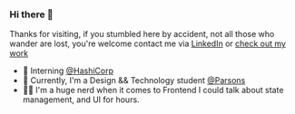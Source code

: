 ### Hi there 👋

Thanks for visiting, if you stumbled here by accident, not all those who wander are lost, you're welcome contact me via [LinkedIn](https://www.linkedin.com/in/prestonbourne/) or [check out my work](https://www.prestonbuildsui.io/)

- 🔭 Interning [@HashiCorp](https://www.hashicorp.com/)
- 🧠 Currently, I'm a Design && Technology student [@Parsons](https://www.newschool.edu/parsons/bfa-design-technology/)
- 🕺🏽 I'm a huge nerd when it comes to Frontend I could talk about state management, and UI for hours.



<!--
**Saintpreston/Saintpreston** is a ✨ _special_ ✨ repository because its `README.md` (this file) appears on your GitHub profile.

Here are some ideas to get you started:

- 🔭 I’m currently working on ...
- 🌱 I’m currently learning ...
- 👯 I’m looking to collaborate on ...
- 🤔 I’m looking for help with ...
- 💬 Ask me about ...
- 📫 How to reach me: ...
- 😄 Pronouns: ...
- ⚡ Fun fact: ...
-->
